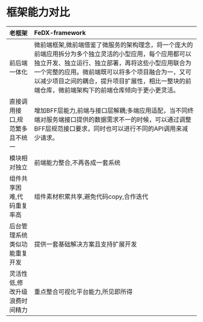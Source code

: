 
# 框架能力对比

| 老框架          | FeDX-framework             |
| :------------- | :------------- |
|  前后端一体化   | 微前端框架,微前端借鉴了微服务的架构理念，将一个庞大的前端应用拆分为多个独立灵活的小型应用，每个应用都可以独立开发、独立运行、独立部署，再将这些小型应用联合为一个完整的应用。微前端既可以将多个项目融合为一，又可以减少项目之间的耦合，提升项目扩展性，相比一整块的前端仓库，微前端架构下的前端仓库倾向于更小更灵活。    |
|  直接调用接口,规范繁多且不统一   | 增加BFF层能力,前端与接口层解耦;多端应用适配，当不同终端对服务端接口提供的数据需求不一的时候，可以通过调整BFF层规范接口要求，同时也可以进行不同的API调用来减少请求。          |
|  模块相对独立   | 前端能力整合,不再各成一套系统 |
|  组件共享困难,代码重复率高   | 组件素材积累共享,避免代码copy,合作迭代 |
|  后台管理系统类似功能重复开发   | 提供一套基础解决方案且支持扩展开发 |
|  灵活性低,修改升级浪费时间精力   | 重点整合可视化平台能力,所见即所得 |
